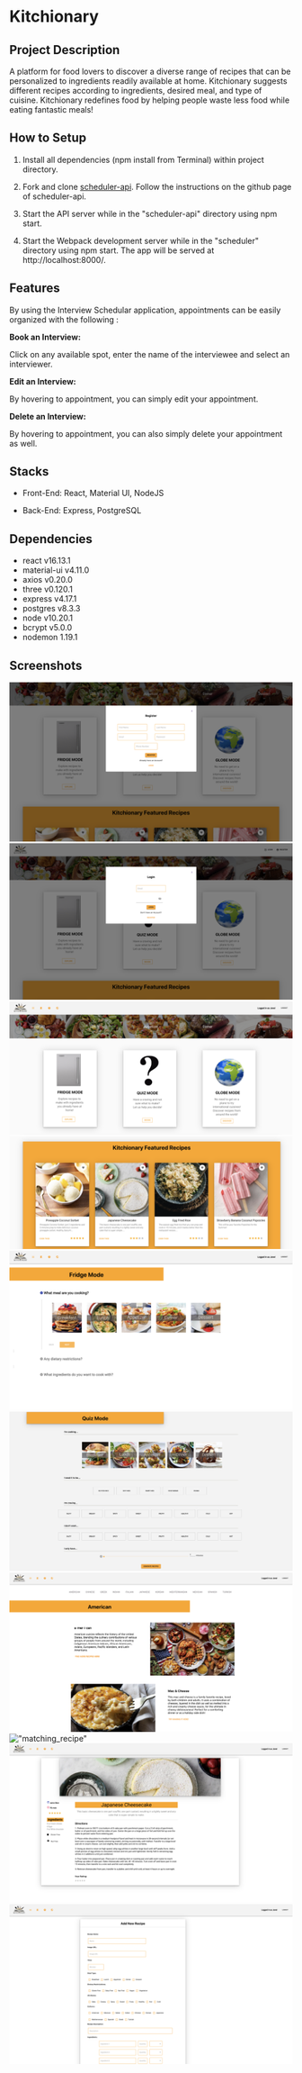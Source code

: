 Kitchionary
=========

##  Project Description

A platform for food lovers to discover a diverse range of recipes that can be personalized to ingredients readily available at home. Kitchionary suggests different recipes according to ingredients, desired meal, and type of cuisine. Kitchionary redefines food by helping people waste less food while eating fantastic meals!

## How to Setup
1. Install all dependencies (npm install from Terminal) within project directory.
2. Fork and clone [scheduler-api](https://github.com/lighthouse-labs/scheduler-api). Follow the instructions on the github page of scheduler-api.

3. Start the API server while in the "scheduler-api" directory using npm start.

4. Start the Webpack development server while in the "scheduler" directory using npm start. The app will be served at http://localhost:8000/.


## Features

By using the Interview Schedular application, appointments can be easily organized with the following :

**Book an Interview:**

Click on any available spot, enter the name of the interviewee and select an interviewer.
 

**Edit an Interview:**

By hovering to appointment, you can simply edit your appointment.

**Delete an Interview:**

By hovering to appointment, you can also simply delete your appointment as well.



## Stacks


- Front-End: React, Material UI, NodeJS

- Back-End: Express, PostgreSQL



## Dependencies

- react v16.13.1
- material-ui v4.11.0
- axios v0.20.0
- three v0.120.1
- express v4.17.1
- postgres v8.3.3
- node v10.20.1
- bcrypt v5.0.0
- nodemon 1.19.1



## Screenshots
!["register"](https://github.com/kutluduman/kitchionary/blob/master/docs/register.png?raw=true)
!["login"](https://github.com/kutluduman/kitchionary/blob/master/docs/login.png?raw=true)
!["home"](https://github.com/kutluduman/kitchionary/blob/master/docs/home_page.png?raw=true)
!["featured_recipe"](https://github.com/kutluduman/kitchionary/blob/master/docs/featured_recipes.png?raw=true)
!["fridge_mode"](https://github.com/kutluduman/kitchionary/blob/master/docs/fridge_mode.png?raw=true)
!["quiz"](https://github.com/kutluduman/kitchionary/blob/master/docs/quiz_mode.png?raw=true)
!["globe"](https://github.com/kutluduman/kitchionary/blob/master/docs/globe_mode.png?raw=true)
!["matching_recipe"](https://github.com/kutluduman/kitchionary/blob/master/docs/matched_recipes.png?raw=true)
!["specific_recipe"](https://github.com/kutluduman/kitchionary/blob/master/docs/specific_recipe.png?raw=true)
!["add_recipe"](https://github.com/kutluduman/kitchionary/blob/master/docs/add_recipe.png?raw=true)
